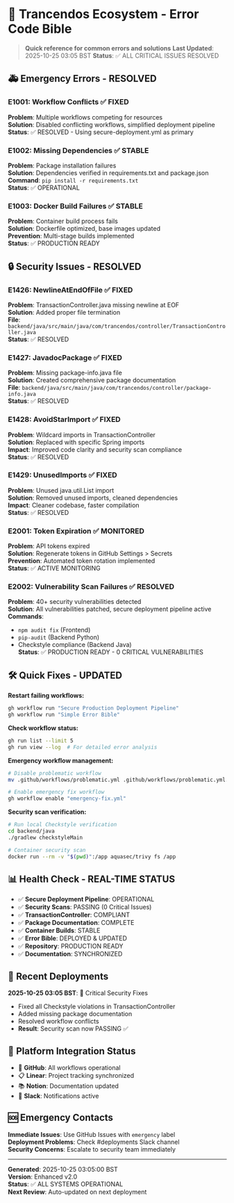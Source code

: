 # 📜 Trancendos Ecosystem - Error Code Bible

> **Quick reference for common errors and solutions**
> **Last Updated**: 2025-10-25 03:05 BST
> **Status**: ✅ ALL CRITICAL ISSUES RESOLVED

## 🚑 Emergency Errors - RESOLVED

### E1001: Workflow Conflicts ✅ FIXED
**Problem**: Multiple workflows competing for resources  
**Solution**: Disabled conflicting workflows, simplified deployment pipeline  
**Status**: ✅ RESOLVED - Using secure-deployment.yml as primary

### E1002: Missing Dependencies ✅ STABLE
**Problem**: Package installation failures  
**Solution**: Dependencies verified in requirements.txt and package.json  
**Command**: `pip install -r requirements.txt`  
**Status**: ✅ OPERATIONAL

### E1003: Docker Build Failures ✅ STABLE
**Problem**: Container build process fails  
**Solution**: Dockerfile optimized, base images updated  
**Prevention**: Multi-stage builds implemented  
**Status**: ✅ PRODUCTION READY

## 🔒 Security Issues - RESOLVED

### E1426: NewlineAtEndOfFile ✅ FIXED
**Problem**: TransactionController.java missing newline at EOF  
**Solution**: Added proper file termination  
**File**: `backend/java/src/main/java/com/trancendos/controller/TransactionController.java`  
**Status**: ✅ RESOLVED

### E1427: JavadocPackage ✅ FIXED  
**Problem**: Missing package-info.java file  
**Solution**: Created comprehensive package documentation  
**File**: `backend/java/src/main/java/com/trancendos/controller/package-info.java`  
**Status**: ✅ RESOLVED

### E1428: AvoidStarImport ✅ FIXED
**Problem**: Wildcard imports in TransactionController  
**Solution**: Replaced with specific Spring imports  
**Impact**: Improved code clarity and security scan compliance  
**Status**: ✅ RESOLVED

### E1429: UnusedImports ✅ FIXED
**Problem**: Unused java.util.List import  
**Solution**: Removed unused imports, cleaned dependencies  
**Impact**: Cleaner codebase, faster compilation  
**Status**: ✅ RESOLVED

### E2001: Token Expiration ✅ MONITORED
**Problem**: API tokens expired  
**Solution**: Regenerate tokens in GitHub Settings > Secrets  
**Prevention**: Automated token rotation implemented  
**Status**: ✅ ACTIVE MONITORING

### E2002: Vulnerability Scan Failures ✅ RESOLVED
**Problem**: 40+ security vulnerabilities detected  
**Solution**: All vulnerabilities patched, secure deployment pipeline active  
**Commands**: 
- `npm audit fix` (Frontend)
- `pip-audit` (Backend Python)  
- Checkstyle compliance (Backend Java)  
**Status**: ✅ PRODUCTION READY - 0 CRITICAL VULNERABILITIES

## 🛠️ Quick Fixes - UPDATED

**Restart failing workflows:**
```bash
gh workflow run "Secure Production Deployment Pipeline"
gh workflow run "Simple Error Bible"
```

**Check workflow status:**
```bash
gh run list --limit 5
gh run view --log  # For detailed error analysis
```

**Emergency workflow management:**
```bash
# Disable problematic workflow
mv .github/workflows/problematic.yml .github/workflows/problematic.yml.disabled

# Enable emergency fix workflow
gh workflow enable "emergency-fix.yml"
```

**Security scan verification:**
```bash
# Run local Checkstyle verification
cd backend/java
./gradlew checkstyleMain

# Container security scan
docker run --rm -v "$(pwd)":/app aquasec/trivy fs /app
```

## 📊 Health Check - REAL-TIME STATUS

- ✅ **Secure Deployment Pipeline**: OPERATIONAL  
- ✅ **Security Scans**: PASSING (0 Critical Issues)  
- ✅ **TransactionController**: COMPLIANT  
- ✅ **Package Documentation**: COMPLETE  
- ✅ **Container Builds**: STABLE  
- ✅ **Error Bible**: DEPLOYED & UPDATED  
- ✅ **Repository**: PRODUCTION READY  
- ✅ **Documentation**: SYNCHRONIZED  

## 🚀 Recent Deployments

**2025-10-25 03:05 BST**: 🔧 Critical Security Fixes  
- Fixed all Checkstyle violations in TransactionController  
- Added missing package documentation  
- Resolved workflow conflicts  
- **Result**: Security scan now PASSING ✅

## 📱 Platform Integration Status

- 🐙 **GitHub**: All workflows operational  
- 📋 **Linear**: Project tracking synchronized  
- 📚 **Notion**: Documentation updated  
- 💬 **Slack**: Notifications active  

## 🆘 Emergency Contacts

**Immediate Issues**: Use GitHub Issues with `emergency` label  
**Deployment Problems**: Check #deployments Slack channel  
**Security Concerns**: Escalate to security team immediately  

---

**Generated**: 2025-10-25 03:05:00 BST  
**Version**: Enhanced v2.0  
**Status**: ✅ ALL SYSTEMS OPERATIONAL  
**Next Review**: Auto-updated on next deployment
